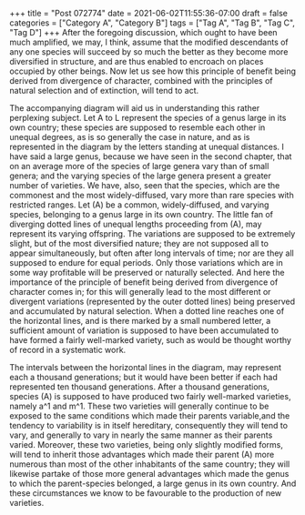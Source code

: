 +++
title = "Post 072774"
date = 2021-06-02T11:55:36-07:00
draft = false
categories = ["Category A", "Category B"]
tags = ["Tag A", "Tag B", "Tag C", "Tag D"]
+++
After the foregoing discussion, which ought to have been much amplified, we may, I think, assume that the modified descendants of any one species will succeed by so much the better as they become more diversified in structure, and are thus enabled to encroach on places occupied by other beings. Now let us see how this principle of benefit being derived from divergence of character, combined with the principles of natural selection and of extinction, will tend to act.

The accompanying diagram will aid us in understanding this rather perplexing subject. Let A to L represent the species of a genus large in its own country; these species are supposed to resemble each other in unequal degrees, as is so generally the case in nature, and as is represented in the diagram by the letters standing at unequal distances. I have said a large genus, because we have seen in the second chapter, that on an average more of the species of large genera vary than of small genera; and the varying species of the large genera present a greater number of varieties. We have, also, seen that the species, which are the commonest and the most widely-diffused, vary more than rare species with restricted ranges. Let (A) be a common, widely-diffused, and varying species, belonging to a genus large in its own country. The little fan of diverging dotted lines of unequal lengths proceeding from (A), may represent its varying offspring. The variations are supposed to be extremely slight, but of the most diversified nature; they are not supposed all to appear simultaneously, but often after long intervals of time; nor are they all supposed to endure for equal periods. Only those variations which are in some way profitable will be preserved or naturally selected. And here the importance of the principle of benefit being derived from divergence of character comes in; for this will generally lead to the most different or divergent variations (represented by the outer dotted lines) being preserved and accumulated by natural selection. When a dotted line reaches one of the horizontal lines, and is there marked by a small numbered letter, a sufficient amount of variation is supposed to have been accumulated to have formed a fairly well-marked variety, such as would be thought worthy of record in a systematic work.

The intervals between the horizontal lines in the diagram, may represent each a thousand generations; but it would have been better if each had represented ten thousand generations. After a thousand generations, species (A) is supposed to have produced two fairly well-marked varieties, namely a^1 and m^1. These two varieties will generally continue to be exposed to the same conditions which made their parents variable,and the tendency to variability is in itself hereditary, consequently they will tend to vary, and generally to vary in nearly the same manner as their parents varied. Moreover, these two varieties, being only slightly modified forms, will tend to inherit those advantages which made their parent (A) more numerous than most of the other inhabitants of the same country; they will likewise partake of those more general advantages which made the genus to which the parent-species belonged, a large genus in its own country. And these circumstances we know to be favourable to the production of new varieties.
